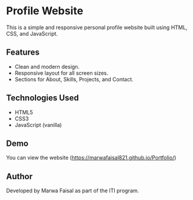 # Profile Website

This is a simple and responsive personal profile website built using HTML, CSS, and JavaScript.

## Features
- Clean and modern design.
- Responsive layout for all screen sizes.
- Sections for About, Skills, Projects, and Contact.

## Technologies Used
- HTML5
- CSS3
- JavaScript (vanilla)

## Demo
You can view the website (https://marwafaisal821.github.io/Portfolio/)

## Author
Developed by Marwa Faisal as part of the ITI program.
